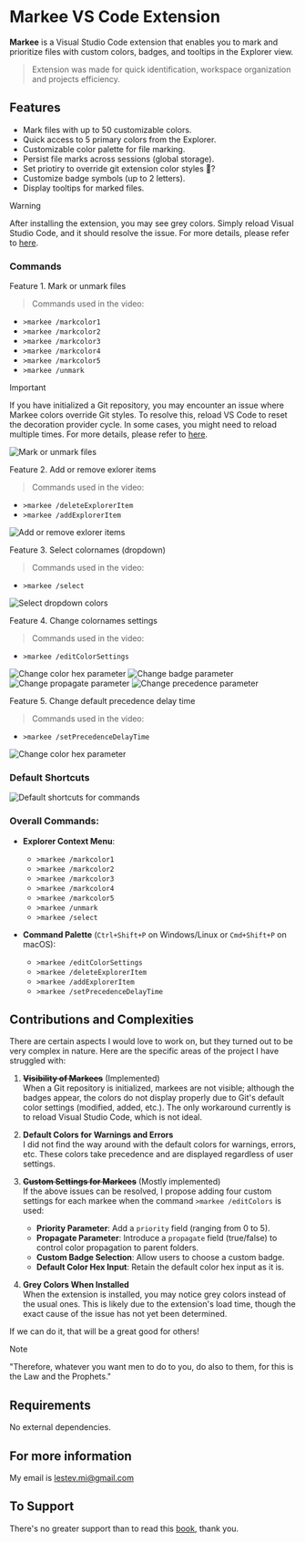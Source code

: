 # Markee VS Code Extension

**Markee** is a Visual Studio Code extension that enables you to mark and prioritize files with custom colors, badges, and tooltips in the Explorer view. 

> Extension was made for quick identification, workspace organization and projects efficiency.

## Features

- Mark files with up to 50 customizable colors.
- Quick access to 5 primary colors from the Explorer.
- Customizable color palette for file marking.
- Persist file marks across sessions (global storage).
- Set priotiry to override git extension color styles 🤨?
- Customize badge symbols (up to 2 letters).
- Display tooltips for marked files.

> [!WARNING]  
> After installing the extension, you may see grey colors. Simply reload Visual Studio Code, and it should resolve the issue. For more details, please refer to [here](#contributions-and-complexities).

### Commands

Feature 1. Mark or unmark files
> Commands used in the video:
- `>markee /markcolor1`
- `>markee /markcolor2`
- `>markee /markcolor3`
- `>markee /markcolor4`
- `>markee /markcolor5`
- `>markee /unmark`

> [!IMPORTANT]  
> If you have initialized a Git repository, you may encounter an issue where Markee colors override Git styles. To resolve this, reload VS Code to reset the decoration provider cycle. In some cases, you might need to reload multiple times. For more details, please refer to [here](#contributions-and-complexities).

![Mark or unmark files](materials/1-mark-unmark-files.gif)

Feature 2. Add or remove exlorer items
> Commands used in the video:
- `>markee /deleteExplorerItem`
- `>markee /addExplorerItem`

![Add or remove exlorer items](materials/3-add-remove-explorer-items.gif)

Feature 3. Select colornames (dropdown)
> Commands used in the video:
- `>markee /select`

![Select dropdown colors](materials/4-select-dropdown-colors.gif)

Feature 4. Change colornames settings
> Commands used in the video:
- `>markee /editColorSettings`

![Change `color` hex parameter](materials/4-4-change-color-hex-parameter.gif)
![Change `badge` parameter](materials/4-5-change-badge-parameter.gif)
![Change `propagate` parameter](materials/4-6-change-propagate-parameter.gif)
![Change `precedence` parameter](materials/4-7-change-precedence-parameter.gif)

Feature 5. Change default precedence delay time
> Commands used in the video:
- `>markee /setPrecedenceDelayTime`

![Change `color` hex parameter](materials/5-change-precedence-delay-time.gif)

### Default Shortcuts 

![Default shortcuts for commands](materials/modify-shortcuts-if-needed.jpeg)

### Overall Commands:

- **Explorer Context Menu**:
  - `>markee /markcolor1`
  - `>markee /markcolor2`
  - `>markee /markcolor3`
  - `>markee /markcolor4`
  - `>markee /markcolor5`
  - `>markee /unmark`
  - `>markee /select`
  
- **Command Palette** (`Ctrl+Shift+P` on Windows/Linux or `Cmd+Shift+P` on macOS):
  - `>markee /editColorSettings`
  - `>markee /deleteExplorerItem`
  - `>markee /addExplorerItem`
  - `>markee /setPrecedenceDelayTime`

## Contributions and Complexities
There are certain aspects I would love to work on, but they turned out to be very complex in nature. Here are the specific areas of the project I have struggled with:

1. <s>**Visibility of Markees**</s> (Implemented)  
   When a Git repository is initialized, markees are not visible; although the badges appear, the colors do not display properly due to Git's default color settings (modified, added, etc.). The only workaround currently is to reload Visual Studio Code, which is not ideal.

2. **Default Colors for Warnings and Errors**  
   I did not find the way around with the default colors for warnings, errors, etc. These colors take precedence and are displayed regardless of user settings.

3. <s>**Custom Settings for Markees**</s> (Mostly implemented)  
   If the above issues can be resolved, I propose adding four custom settings for each markee when the command `>markee /editColors` is used:
   - **Priority Parameter**: Add a `priority` field (ranging from 0 to 5).
   - **Propagate Parameter**: Introduce a `propagate` field (true/false) to control color propagation to parent folders.
   - **Custom Badge Selection**: Allow users to choose a custom badge.
   - **Default Color Hex Input**: Retain the default color hex input as it is.

4. **Grey Colors When Installed**  
   When the extension is installed, you may notice grey colors instead of the usual ones. This is likely due to the extension's load time, though the exact cause of the issue has not yet been determined.

If we can do it, that will be a great good for others!
> [!NOTE]  
> "Therefore, whatever you want men to do to you, do also to them, for this is the Law and the Prophets."


## Requirements

No external dependencies.

## For more information
My email is lestev.mi@gmail.com

## To Support
There's no greater support than to read this [book](https://m.egwwritings.org/en/book/130.4), thank you.